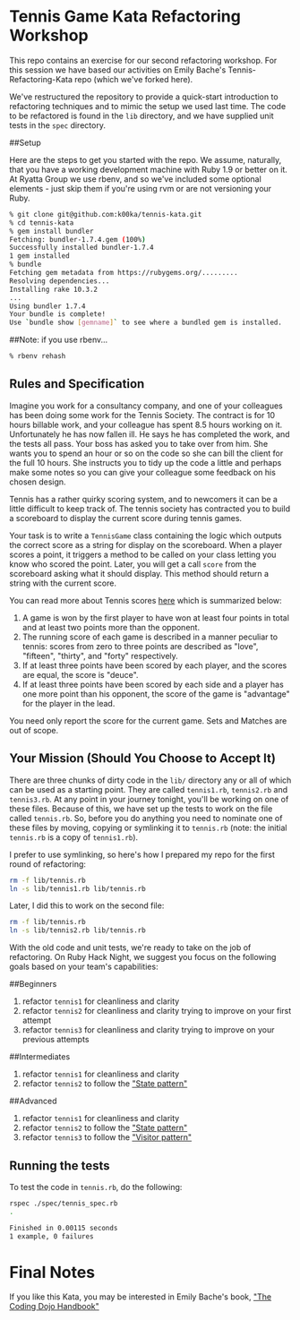 Tennis Game Kata Refactoring Workshop
=====================================

This repo contains an exercise for our second refactoring workshop. For this session we have based our activities on Emily Bache's Tennis-Refactoring-Kata repo (which we've forked here).

We've restructured the repository to provide a quick-start introduction to refactoring techniques and to mimic the setup we used last time. The code to be refactored is found in the ``lib`` directory, and we have supplied unit tests in the ``spec`` directory.

##Setup

Here are the steps to get you started with the repo. We assume, naturally, that you have a working development machine with Ruby 1.9 or better on it. At Ryatta Group we use rbenv, and so we've included some optional elements - just skip them if you're using rvm or are not versioning your Ruby.

```sh
% git clone git@github.com:k00ka/tennis-kata.git
% cd tennis-kata
% gem install bundler
Fetching: bundler-1.7.4.gem (100%)
Successfully installed bundler-1.7.4
1 gem installed
% bundle
Fetching gem metadata from https://rubygems.org/.........
Resolving dependencies...
Installing rake 10.3.2
...
Using bundler 1.7.4
Your bundle is complete!
Use `bundle show [gemname]` to see where a bundled gem is installed.
```
##Note: if you use rbenv...
```sh
% rbenv rehash
```

## Rules and Specification

Imagine you work for a consultancy company, and one of your colleagues has been doing some work for the Tennis Society. The contract is for 10 hours billable work, and your colleague has spent 8.5 hours working on it. Unfortunately he has now fallen ill. He says he has completed the work, and the tests all pass. Your boss has asked you to take over from him. She wants you to spend an hour or so on the code so she can bill the client for the full 10 hours. She instructs you to tidy up the code a little and perhaps make some notes so you can give your colleague some feedback on his chosen design.

Tennis has a rather quirky scoring system, and to newcomers it can be a little difficult to keep track of. The tennis society has contracted you to build a scoreboard to display the current score during tennis games. 

Your task is to write a ``TennisGame`` class containing the logic which outputs the correct score as a string for display on the scoreboard. When a player scores a point, it triggers a method to be called on your class letting you know who scored the point. Later, you will get a call ``score`` from the scoreboard asking what it should display. This method should return a string with the current score.

You can read more about Tennis scores [here](http://en.wikipedia.org/wiki/Tennis#Scoring) which is summarized below:

1. A game is won by the first player to have won at least four points in total and at least two points more than the opponent.
2. The running score of each game is described in a manner peculiar to tennis: scores from zero to three points are described as "love", "fifteen", "thirty", and "forty" respectively.
3. If at least three points have been scored by each player, and the scores are equal, the score is "deuce".
4. If at least three points have been scored by each side and a player has one more point than his opponent, the score of the game is "advantage" for the player in the lead.

You need only report the score for the current game. Sets and Matches are out of scope.

## Your Mission (Should You Choose to Accept It)

There are three chunks of dirty code in the ``lib/`` directory any or all of which can be used as a starting point. They are called ``tennis1.rb``, ``tennis2.rb`` and ``tennis3.rb``. At any point in your journey tonight, you'll be working on one of these files. Because of this, we have set up the tests to work on the file called ``tennis.rb``. So, before you do anything you need to nominate one of these files by moving, copying or symlinking it to ``tennis.rb`` (note: the initial ``tennis.rb`` is a copy of ``tennis1.rb``).

I prefer to use symlinking, so here's how I prepared my repo for the first round of refactoring:
```sh
rm -f lib/tennis.rb
ln -s lib/tennis1.rb lib/tennis.rb
```
Later, I did this to work on the second file:
```sh
rm -f lib/tennis.rb
ln -s lib/tennis2.rb lib/tennis.rb
```
With the old code and unit tests, we're ready to take on the job of refactoring. On Ruby Hack Night, we suggest you focus on the following goals based on your team's capabilities:

##Beginners
1. refactor ``tennis1`` for cleanliness and clarity
2. refactor ``tennis2`` for cleanliness and clarity trying to improve on your first attempt
3. refactor ``tennis3`` for cleanliness and clarity trying to improve on your previous attempts

##Intermediates
1. refactor ``tennis1`` for cleanliness and clarity
2. refactor ``tennis2`` to follow the ["State pattern"](http://en.wikipedia.org/wiki/State_pattern)

##Advanced
1. refactor ``tennis1`` for cleanliness and clarity
2. refactor ``tennis2`` to follow the ["State pattern"](http://en.wikipedia.org/wiki/State_pattern)
3. refactor ``tennis3`` to follow the ["Visitor pattern"](http://en.wikipedia.org/wiki/Visitor_pattern)

Running the tests
-----------------
To test the code in ``tennis.rb``, do the following:
```sh
rspec ./spec/tennis_spec.rb
.

Finished in 0.00115 seconds
1 example, 0 failures
```

Final Notes
===
If you like this Kata, you may be interested in Emily Bache's book, ["The Coding Dojo Handbook"](https://leanpub.com/codingdojohandbook)
